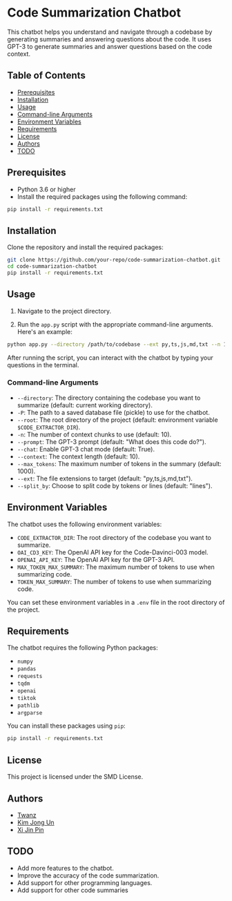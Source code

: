 # Code Summarization Chatbot

This chatbot helps you understand and navigate through a codebase by generating summaries and answering questions about the code. It uses GPT-3 to generate summaries and answer questions based on the code context.

## Table of Contents

- [Prerequisites](#prerequisites)
- [Installation](#installation)
- [Usage](#usage)
- [Command-line Arguments](#command-line-arguments)
- [Environment Variables](#environment-variables)
- [Requirements](#requirements)
- [License](#license)
- [Authors](#authors)
- [TODO](#todo)

## Prerequisites

- Python 3.6 or higher
- Install the required packages using the following command:

```bash
pip install -r requirements.txt
```

## Installation

Clone the repository and install the required packages:

```bash
git clone https://github.com/your-repo/code-summarization-chatbot.git
cd code-summarization-chatbot
pip install -r requirements.txt
```

## Usage

1. Navigate to the project directory.

2. Run the `app.py` script with the appropriate command-line arguments. Here's an example:

```bash
python app.py --directory /path/to/codebase --ext py,ts,js,md,txt --n 10 --context 10 --max_tokens 1000
```

After running the script, you can interact with the chatbot by typing your questions in the terminal.

### Command-line Arguments

- `--directory`: The directory containing the codebase you want to summarize (default: current working directory).
- `-P`: The path to a saved database file (pickle) to use for the chatbot.
- `--root`: The root directory of the project (default: environment variable `$CODE_EXTRACTOR_DIR`).
- `-n`: The number of context chunks to use (default: 10).
- `--prompt`: The GPT-3 prompt (default: "What does this code do?").
- `--chat`: Enable GPT-3 chat mode (default: True).
- `--context`: The context length (default: 10).
- `--max_tokens`: The maximum number of tokens in the summary (default: 1000).
- `--ext`: The file extensions to target (default: "py,ts,js,md,txt").
- `--split_by`: Choose to split code by tokens or lines (default: "lines").

## Environment Variables

The chatbot uses the following environment variables:

- `CODE_EXTRACTOR_DIR`: The root directory of the codebase you want to summarize.
- `OAI_CD3_KEY`: The OpenAI API key for the Code-Davinci-003 model.
- `OPENAI_API_KEY`: The OpenAI API key for the GPT-3 API.
- `MAX_TOKEN_MAX_SUMMARY`: The maximum number of tokens to use when summarizing code.
- `TOKEN_MAX_SUMMARY`: The number of tokens to use when summarizing code.

You can set these environment variables in a `.env` file in the root directory of the project.

## Requirements

The chatbot requires the following Python packages:

- `numpy`
- `pandas`
- `requests`
- `tqdm`
- `openai`
- `tiktok`
- `pathlib`
- `argparse`

You can install these packages using `pip`:

```bash
pip install -r requirements.txt
```

## License

This project is licensed under the SMD License.

## Authors

- [Twanz](https://github.com/clockcoing1)
- [Kim Jong Un](https://github.com/kjp)
- [Xi Jin Pin](https://github.com/xjp)

## TODO

- Add more features to the chatbot.
- Improve the accuracy of the code summarization.
- Add support for other programming languages.
- Add support for other code summaries